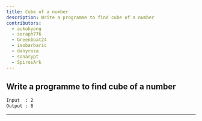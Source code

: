 ```yaml
---
title: Cube of a number
description: Write a programme to find cube of a number
contributors:
  - aukokyong
  - seraph776
  - Greenboat24
  - isobarbaric
  - danyroza
  - sonarypt
  - SpirosArk
---
```


## Write a programme to find cube of a number

```txt
Input  : 2
Output : 8
```

---
